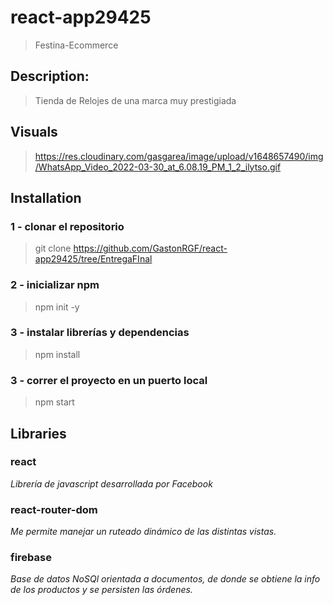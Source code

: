 # react-app29425
>Festina-Ecommerce

## Description:
>Tienda de Relojes de una marca muy prestigiada

## Visuals
> https://res.cloudinary.com/gasgarea/image/upload/v1648657490/img/WhatsApp_Video_2022-03-30_at_6.08.19_PM_1_2_ilytso.gif

## Installation
### 1 - clonar el repositorio
 > git clone https://github.com/GastonRGF/react-app29425/tree/EntregaFInal
 
 ### 2 - inicializar npm
> npm init -y
### 3 - instalar librerías y dependencias
> npm install
### 3 - correr el proyecto en un puerto local
> npm start

## Libraries
### react
_Librería de javascript desarrollada por Facebook_

### react-router-dom
_Me permite manejar un ruteado dinámico de las distintas vistas._

### firebase
_Base de datos NoSQl orientada a documentos, de donde se obtiene la info de los productos y se persisten las órdenes._

